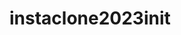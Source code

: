 # instaclone2023init

<!--
^ 자주사용목록
*포트실행중이라 죽이기
! 서버 PID확인  lsof -i :4000
! 서버 중지  kill -9 pid  (ex kill -9 27106)
*prisma migrate 명령어  npm run migrate dev
*prisma studio 명령어 npm run studio

* npm init
* f1 + add gitignore + node
* 아폴로서버,graphql 설치 : npm i apollo-server@2.25.2 graphql@15.8.0
* nodemon설치 : npm i nodemon@2.0.22 --save-dev 적용 "dev": "nodemon --exec node server.js"
* 바벨패키지설치 : npm i @babel/core@7.21.8 @babel/preset-env@7.21.5 @babel/node@7.20.7 --save-dev
* babel.config.json 파일 생성후 적용 "dev": "nodemon --exec babel-node server.js"

! babel.config.json 파일과  babelrc  파일의차이
! babel.config.json: Babel 7부터 도입된 설정 파일입니다. 주로 monorepo 프로젝트에서 사용됩니다. 이 파일에 설정한 Babel
!      플러그인   및 프리셋이 프로젝트 전체에 영향을 미칩니다.
! .babelrc: Babel 6까지 사용되던 설정 파일입니다. 주로 단일 프로젝트에서 사용됩니다. 이 파일에 설정한 Babel 플러그인 및
!     프리셋이 해당 폴더와 그 하위 폴더에서만 적용됩니다.


* prisma 섳치 :npm install prisma --save-dev // npx prisma init
! 역할:sql코드 필요없이 자바스크립트 코드 작성시 prisma가 데이터베이스와 대신 소통
* pgAdmin 4 설치 : https://www.pgadmin.org/download/pgadmin-4-windows/
! postgresql 없을경우에는 https://www.enterprisedb.com/downloads/postgres-postgresql-downloads 여기서한번에설치
!wl2일경우
!sudo apt update
!sudo apt install postgresql postgresql-contrib
!sudo service postgresql status
!sudo service postgresql start
!sudo -u postgres psql -c 'SHOW config_file'           --이걸로 파일위치확인
!sudo nano  /etc/postgresql/14/main/postgresql.conf    --이걸로파일염
!listen_addresses = '*'                                --이거추가후 저장
!hostname -I                                           --이걸로 ip 알아내서 아래 ip 작성
!sudo nano /etc/postgresql/14/main/pg_hba.conf         --이걸로 파일열고
!host  all  all   172.19.64.170/32   trust             --맨밑에 이거추가
!sudo service postgresql restart

* .env 파일에 postgresql에서 설정한 내용으로 계정패스워드등등수정

* prisma migrate : prisma migrate dev
!  역할: schema.prisma 파일의 데이터모델을 쓰고 설명할 수 있게 해줌
!  prisma migrate는 데이터베이스의 형태를 변형시켜주는 것으로 자체적으로
!   prisma client를 생성하지 않으나 dev 명령어와 함께 실행되면 자동으로 prisma client를 생성해준다.
!  client : 어떤 방식으로 데이터베이스와 상호작용하는가
! name은 init으로헀음

* 데이터베이스의 model시각화  ---  npx prisma studio

*graphql schema 쉽게모아오려고 설치
!npm i @graphql-tools/schema @graphql-tools/load-files @graphql-tools/merge
!에러생겨서 파일에 다음코드 추가  "type": "module",
!이후 각 파일마다 import할때 .js까지 전부 입력

*npm i dotenv 설치 3.11 dotenv확인
!server.js 파일의 맨위에 아래 두줄추가
!import dotenv from "dotenv"
!dotenv.config();

*npm i bcrypt 설치

*hash vs hashSync 비교
!hash는 비동기(추천), hashSync는 동기(await 필요 X)로 사용할 수 있다

-->
